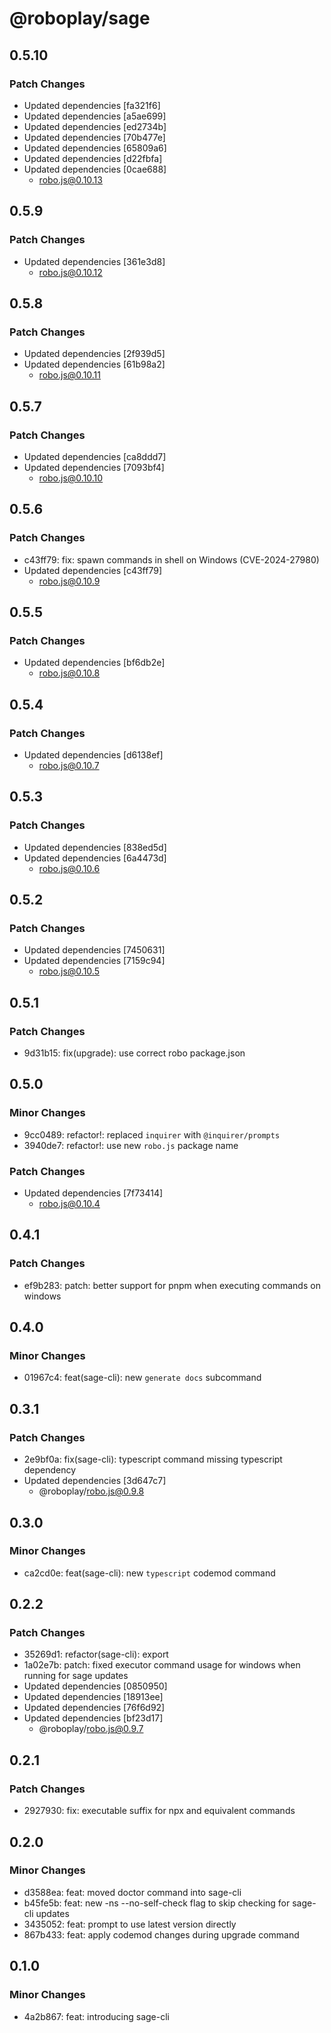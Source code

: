 # @roboplay/sage

## 0.5.10

### Patch Changes

- Updated dependencies [fa321f6]
- Updated dependencies [a5ae699]
- Updated dependencies [ed2734b]
- Updated dependencies [70b477e]
- Updated dependencies [65809a6]
- Updated dependencies [d22fbfa]
- Updated dependencies [0cae688]
  - robo.js@0.10.13

## 0.5.9

### Patch Changes

- Updated dependencies [361e3d8]
  - robo.js@0.10.12

## 0.5.8

### Patch Changes

- Updated dependencies [2f939d5]
- Updated dependencies [61b98a2]
  - robo.js@0.10.11

## 0.5.7

### Patch Changes

- Updated dependencies [ca8ddd7]
- Updated dependencies [7093bf4]
  - robo.js@0.10.10

## 0.5.6

### Patch Changes

- c43ff79: fix: spawn commands in shell on Windows (CVE-2024-27980)
- Updated dependencies [c43ff79]
  - robo.js@0.10.9

## 0.5.5

### Patch Changes

- Updated dependencies [bf6db2e]
  - robo.js@0.10.8

## 0.5.4

### Patch Changes

- Updated dependencies [d6138ef]
  - robo.js@0.10.7

## 0.5.3

### Patch Changes

- Updated dependencies [838ed5d]
- Updated dependencies [6a4473d]
  - robo.js@0.10.6

## 0.5.2

### Patch Changes

- Updated dependencies [7450631]
- Updated dependencies [7159c94]
  - robo.js@0.10.5

## 0.5.1

### Patch Changes

- 9d31b15: fix(upgrade): use correct robo package.json

## 0.5.0

### Minor Changes

- 9cc0489: refactor!: replaced `inquirer` with `@inquirer/prompts`
- 3940de7: refactor!: use new `robo.js` package name

### Patch Changes

- Updated dependencies [7f73414]
  - robo.js@0.10.4

## 0.4.1

### Patch Changes

- ef9b283: patch: better support for pnpm when executing commands on windows

## 0.4.0

### Minor Changes

- 01967c4: feat(sage-cli): new `generate docs` subcommand

## 0.3.1

### Patch Changes

- 2e9bf0a: fix(sage-cli): typescript command missing typescript dependency
- Updated dependencies [3d647c7]
  - @roboplay/robo.js@0.9.8

## 0.3.0

### Minor Changes

- ca2cd0e: feat(sage-cli): new `typescript` codemod command

## 0.2.2

### Patch Changes

- 35269d1: refactor(sage-cli): export
- 1a02e7b: patch: fixed executor command usage for windows when running for sage updates
- Updated dependencies [0850950]
- Updated dependencies [18913ee]
- Updated dependencies [76f6d92]
- Updated dependencies [bf23d17]
  - @roboplay/robo.js@0.9.7

## 0.2.1

### Patch Changes

- 2927930: fix: executable suffix for npx and equivalent commands

## 0.2.0

### Minor Changes

- d3588ea: feat: moved doctor command into sage-cli
- b45fe5b: feat: new -ns --no-self-check flag to skip checking for sage-cli updates
- 3435052: feat: prompt to use latest version directly
- 867b433: feat: apply codemod changes during upgrade command

## 0.1.0

### Minor Changes

- 4a2b867: feat: introducing sage-cli
